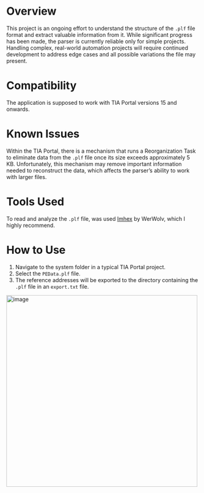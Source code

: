 # Overview
This project is an ongoing effort to understand the structure of the `.plf` file format and extract valuable information from it. While significant progress has been made, the parser is currently reliable only for simple projects. Handling complex, real-world automation projects will require continued development to address edge cases and all possible variations the file may present.

# Compatibility
The application is supposed to work with TIA Portal versions 15 and onwards.

# Known Issues
Within the TIA Portal, there is a mechanism that runs a Reorganization Task to eliminate data from the `.plf` file once its size exceeds approximately 5 KB. Unfortunately, this mechanism may remove important information needed to reconstruct the data, which affects the parser’s ability to work with larger files.

# Tools Used
To read and analyze the `.plf` file, was used [Imhex](https://github.com/WerWolv/ImHex) by WerWolv, which I highly recommend.

# How to Use
 1. Navigate to the system folder in a typical TIA Portal project.
 2. Select the `PEData.plf` file.
 3. The reference addresses will be exported to the directory containing the `.plf` file in an `export.txt` file.
  <img width="500" alt="image" src="https://github.com/user-attachments/assets/eff73927-a914-453d-9b6a-a184c954e2ef" />
